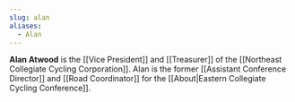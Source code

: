 ```yaml
---
slug: alan
aliases:
  - Alan
---
```

**Alan Atwood** is the [[Vice President]] and [[Treasurer]] of the [[Northeast Collegiate Cycling Corporation]]. Alan is the former [[Assistant Conference Director]] and [[Road Coordinator]] for the [[About|Eastern Collegiate Cycling Conference]].
